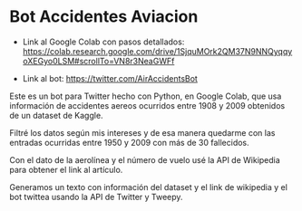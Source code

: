 # Bot Accidentes Aviacion

* Link al Google Colab con pasos detallados: https://colab.research.google.com/drive/1SjquMOrk2QM37N9NNQyqqyoXEGyo0LSM#scrollTo=VN8r3NeaGWFf

* Link al bot: https://twitter.com/AirAccidentsBot


Este es un bot para Twitter hecho con Python, en Google Colab, que usa información de accidentes aereos ocurridos entre 1908 y 2009 obtenidos de un dataset de Kaggle.

Filtré los datos según mis intereses y de esa manera quedarme con las entradas ocurridas entre 1950 y 2009 con más de 30 fallecidos.

Con el dato de la aerolínea y el número de vuelo usé la API de Wikipedia para obtener el link al artículo.

Generamos un texto con información del dataset y el link de wikipedia y el bot twittea usando la API de Twitter y Tweepy.
